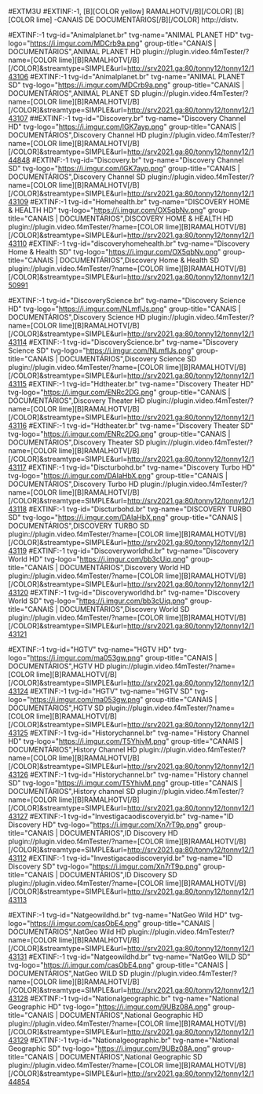 

#EXTM3U
#EXTINF:-1, [B][COLOR  yellow] RAMALHOTV[/B][/COLOR]  [B][COLOR lime] -CANAIS DE  DOCUMENTÁRIOS[/B][/COLOR]
http://distv.

#EXTINF:-1 tvg-id="Animalplanet.br" tvg-name="ANIMAL PLANET HD" tvg-logo="https://i.imgur.com/MDCrb9a.png" group-title="CANAIS | DOCUMENTÁRIOS",ANIMAL PLANET HD
plugin://plugin.video.f4mTester/?name=[COLOR lime][B]RAMALHOTV[/B][/COLOR]&streamtype=SIMPLE&amp;url=http://srv2021.ga:80/tonny12/tonny12/143106
#EXTINF:-1 tvg-id="Animalplanet.br" tvg-name="ANIMAL PLANET SD" tvg-logo="https://i.imgur.com/MDCrb9a.png" group-title="CANAIS | DOCUMENTÁRIOS",ANIMAL PLANET SD
plugin://plugin.video.f4mTester/?name=[COLOR lime][B]RAMALHOTV[/B][/COLOR]&streamtype=SIMPLE&amp;url=http://srv2021.ga:80/tonny12/tonny12/143107
##EXTINF:-1 tvg-id="Discovery.br" tvg-name="Discovery Channel HD" tvg-logo="https://i.imgur.com/lGK7ayp.png" group-title="CANAIS | DOCUMENTÁRIOS",Discovery Channel HD
plugin://plugin.video.f4mTester/?name=[COLOR lime][B]RAMALHOTV[/B][/COLOR]&streamtype=SIMPLE&amp;url=http://srv2021.ga:80/tonny12/tonny12/144848
#EXTINF:-1 tvg-id="Discovery.br" tvg-name="Discovery Channel SD" tvg-logo="https://i.imgur.com/lGK7ayp.png" group-title="CANAIS | DOCUMENTÁRIOS",Discovery Channel SD
plugin://plugin.video.f4mTester/?name=[COLOR lime][B]RAMALHOTV[/B][/COLOR]&streamtype=SIMPLE&amp;url=http://srv2021.ga:80/tonny12/tonny12/143109
#EXTINF:-1 tvg-id="Homehealth.br" tvg-name="DISCOVERY HOME & HEALTH HD" tvg-logo="https://i.imgur.com/OX5qbNv.png" group-title="CANAIS | DOCUMENTÁRIOS",DISCOVERY HOME & HEALTH HD
plugin://plugin.video.f4mTester/?name=[COLOR lime][B]RAMALHOTV[/B][/COLOR]&streamtype=SIMPLE&amp;url=http://srv2021.ga:80/tonny12/tonny12/143110
#EXTINF:-1 tvg-id="discoveryhomehealth.br" tvg-name="Discovery Home & Health SD" tvg-logo="https://i.imgur.com/OX5qbNv.png" group-title="CANAIS | DOCUMENTÁRIOS",Discovery Home & Health SD
plugin://plugin.video.f4mTester/?name=[COLOR lime][B]RAMALHOTV[/B][/COLOR]&streamtype=SIMPLE&amp;url=http://srv2021.ga:80/tonny12/tonny12/150991

#EXTINF:-1 tvg-id="DiscoveryScience.br" tvg-name="Discovery Science HD" tvg-logo="https://i.imgur.com/NLmflJs.png" group-title="CANAIS | DOCUMENTÁRIOS",Discovery Science HD
plugin://plugin.video.f4mTester/?name=[COLOR lime][B]RAMALHOTV[/B][/COLOR]&streamtype=SIMPLE&amp;url=http://srv2021.ga:80/tonny12/tonny12/143114
#EXTINF:-1 tvg-id="DiscoveryScience.br" tvg-name="Discovery Science SD" tvg-logo="https://i.imgur.com/NLmflJs.png" group-title="CANAIS | DOCUMENTÁRIOS",Discovery Science SD
plugin://plugin.video.f4mTester/?name=[COLOR lime][B]RAMALHOTV[/B][/COLOR]&streamtype=SIMPLE&amp;url=http://srv2021.ga:80/tonny12/tonny12/143115
#EXTINF:-1 tvg-id="Hdtheater.br" tvg-name="Discovery Theater HD" tvg-logo="https://i.imgur.com/ENRc2DG.png" group-title="CANAIS | DOCUMENTÁRIOS",Discovery Theater HD
plugin://plugin.video.f4mTester/?name=[COLOR lime][B]RAMALHOTV[/B][/COLOR]&streamtype=SIMPLE&amp;url=http://srv2021.ga:80/tonny12/tonny12/143116
#EXTINF:-1 tvg-id="Hdtheater.br" tvg-name="Discovery Theater SD" tvg-logo="https://i.imgur.com/ENRc2DG.png" group-title="CANAIS | DOCUMENTÁRIOS",Discovery Theater SD
plugin://plugin.video.f4mTester/?name=[COLOR lime][B]RAMALHOTV[/B][/COLOR]&streamtype=SIMPLE&amp;url=http://srv2021.ga:80/tonny12/tonny12/143117
#EXTINF:-1 tvg-id="Discturbohd.br" tvg-name="Discovery Turbo HD" tvg-logo="https://i.imgur.com/DAIaHbX.png" group-title="CANAIS | DOCUMENTÁRIOS",Discovery Turbo HD
plugin://plugin.video.f4mTester/?name=[COLOR lime][B]RAMALHOTV[/B][/COLOR]&streamtype=SIMPLE&amp;url=http://srv2021.ga:80/tonny12/tonny12/143118
#EXTINF:-1 tvg-id="Discturbohd.br" tvg-name="DISCOVERY TURBO SD" tvg-logo="https://i.imgur.com/DAIaHbX.png" group-title="CANAIS | DOCUMENTÁRIOS",DISCOVERY TURBO SD
plugin://plugin.video.f4mTester/?name=[COLOR lime][B]RAMALHOTV[/B][/COLOR]&streamtype=SIMPLE&amp;url=http://srv2021.ga:80/tonny12/tonny12/143119
#EXTINF:-1 tvg-id="Discoveryworldhd.br" tvg-name="Discovery World HD" tvg-logo="https://i.imgur.com/bb3cUiq.png" group-title="CANAIS | DOCUMENTÁRIOS",Discovery World HD
plugin://plugin.video.f4mTester/?name=[COLOR lime][B]RAMALHOTV[/B][/COLOR]&streamtype=SIMPLE&amp;url=http://srv2021.ga:80/tonny12/tonny12/143120
#EXTINF:-1 tvg-id="Discoveryworldhd.br" tvg-name="Discovery World SD" tvg-logo="https://i.imgur.com/bb3cUiq.png" group-title="CANAIS | DOCUMENTÁRIOS",Discovery World SD
plugin://plugin.video.f4mTester/?name=[COLOR lime][B]RAMALHOTV[/B][/COLOR]&streamtype=SIMPLE&amp;url=http://srv2021.ga:80/tonny12/tonny12/143121

#EXTINF:-1 tvg-id="HGTV" tvg-name="HGTV HD" tvg-logo="https://i.imgur.com/ma053gw.png" group-title="CANAIS | DOCUMENTÁRIOS",HGTV HD
plugin://plugin.video.f4mTester/?name=[COLOR lime][B]RAMALHOTV[/B][/COLOR]&streamtype=SIMPLE&amp;url=http://srv2021.ga:80/tonny12/tonny12/143124
#EXTINF:-1 tvg-id="HGTV" tvg-name="HGTV SD" tvg-logo="https://i.imgur.com/ma053gw.png" group-title="CANAIS | DOCUMENTÁRIOS",HGTV SD
plugin://plugin.video.f4mTester/?name=[COLOR lime][B]RAMALHOTV[/B][/COLOR]&streamtype=SIMPLE&amp;url=http://srv2021.ga:80/tonny12/tonny12/143125
#EXTINF:-1 tvg-id="Historychannel.br" tvg-name="History Channel HD" tvg-logo="https://i.imgur.com/T5YhivM.png" group-title="CANAIS | DOCUMENTÁRIOS",History Channel HD
plugin://plugin.video.f4mTester/?name=[COLOR lime][B]RAMALHOTV[/B][/COLOR]&streamtype=SIMPLE&amp;url=http://srv2021.ga:80/tonny12/tonny12/143126
#EXTINF:-1 tvg-id="Historychannel.br" tvg-name="History channel SD" tvg-logo="https://i.imgur.com/T5YhivM.png" group-title="CANAIS | DOCUMENTÁRIOS",History channel SD
plugin://plugin.video.f4mTester/?name=[COLOR lime][B]RAMALHOTV[/B][/COLOR]&streamtype=SIMPLE&amp;url=http://srv2021.ga:80/tonny12/tonny12/143127
#EXTINF:-1 tvg-id="Investigacaodiscoveryid.br" tvg-name="ID Discovery HD" tvg-logo="https://i.imgur.com/Xn7rT9p.png" group-title="CANAIS | DOCUMENTÁRIOS",ID Discovery HD
plugin://plugin.video.f4mTester/?name=[COLOR lime][B]RAMALHOTV[/B][/COLOR]&streamtype=SIMPLE&amp;url=http://srv2021.ga:80/tonny12/tonny12/143112
#EXTINF:-1 tvg-id="Investigacaodiscoveryid.br" tvg-name="ID Discovery SD" tvg-logo="https://i.imgur.com/Xn7rT9p.png" group-title="CANAIS | DOCUMENTÁRIOS",ID Discovery SD
plugin://plugin.video.f4mTester/?name=[COLOR lime][B]RAMALHOTV[/B][/COLOR]&streamtype=SIMPLE&amp;url=http://srv2021.ga:80/tonny12/tonny12/143113

#EXTINF:-1 tvg-id="Natgeowildhd.br" tvg-name="NatGeo Wild HD" tvg-logo="https://i.imgur.com/casObE4.png" group-title="CANAIS | DOCUMENTÁRIOS",NatGeo Wild HD
plugin://plugin.video.f4mTester/?name=[COLOR lime][B]RAMALHOTV[/B][/COLOR]&streamtype=SIMPLE&amp;url=http://srv2021.ga:80/tonny12/tonny12/143131
#EXTINF:-1 tvg-id="Natgeowildhd.br" tvg-name="NatGeo WILD SD" tvg-logo="https://i.imgur.com/casObE4.png" group-title="CANAIS | DOCUMENTÁRIOS",NatGeo WILD SD
plugin://plugin.video.f4mTester/?name=[COLOR lime][B]RAMALHOTV[/B][/COLOR]&streamtype=SIMPLE&amp;url=http://srv2021.ga:80/tonny12/tonny12/143128
#EXTINF:-1 tvg-id="Nationalgeographic.br" tvg-name="National Geographic HD" tvg-logo="https://i.imgur.com/9UBz08A.png" group-title="CANAIS | DOCUMENTÁRIOS",National Geographic HD
plugin://plugin.video.f4mTester/?name=[COLOR lime][B]RAMALHOTV[/B][/COLOR]&streamtype=SIMPLE&amp;url=http://srv2021.ga:80/tonny12/tonny12/143129
#EXTINF:-1 tvg-id="Nationalgeographic.br" tvg-name="National Geographic SD" tvg-logo="https://i.imgur.com/9UBz08A.png" group-title="CANAIS | DOCUMENTÁRIOS",National Geographic SD
plugin://plugin.video.f4mTester/?name=[COLOR lime][B]RAMALHOTV[/B][/COLOR]&streamtype=SIMPLE&amp;url=http://srv2021.ga:80/tonny12/tonny12/144854
